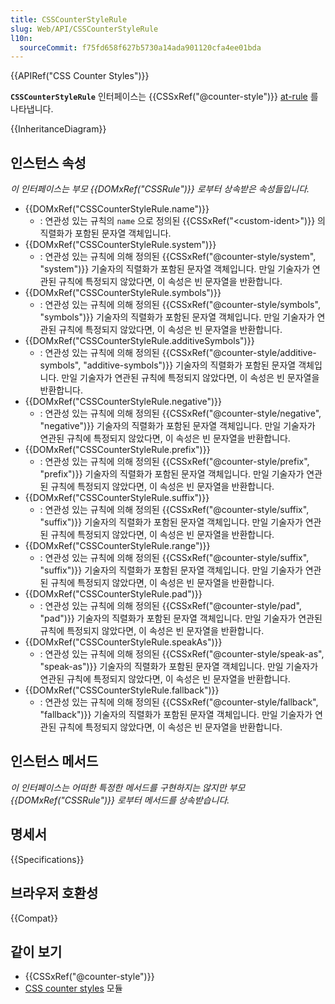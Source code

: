 ```yaml
---
title: CSSCounterStyleRule
slug: Web/API/CSSCounterStyleRule
l10n:
  sourceCommit: f75fd658f627b5730a14ada901120cfa4ee01bda
---
```


{{APIRef("CSS Counter Styles")}}

**`CSSCounterStyleRule`** 인터페이스는 {{CSSxRef("@counter-style")}} [at-rule](/en-US/docs/Web/CSS/At-rule) 를 나타냅니다.

{{InheritanceDiagram}}

## 인스턴스 속성

_이 인터페이스는 부모 {{DOMxRef("CSSRule")}} 로부터 상속받은 속성들입니다._

- {{DOMxRef("CSSCounterStyleRule.name")}}
  - : 연관성 있는 규칙의 `name` 으로 정의된 {{CSSxRef("&lt;custom-ident&gt;")}} 의 직렬화가 포함된 문자열 객체입니다.
- {{DOMxRef("CSSCounterStyleRule.system")}}
  - : 연관성 있는 규칙에 의해 정의된 {{CSSxRef("@counter-style/system", "system")}} 기술자의 직렬화가 포함된 문자열 객체입니다. 만일 기술자가 연관된 규칙에 특정되지 않았다면, 이 속성은 빈 문자열을 반환합니다.
- {{DOMxRef("CSSCounterStyleRule.symbols")}}
  - : 연관성 있는 규칙에 의해 정의된 {{CSSxRef("@counter-style/symbols", "symbols")}} 기술자의 직렬화가 포함된 문자열 객체입니다. 만일 기술자가 연관된 규칙에 특정되지 않았다면, 이 속성은 빈 문자열을 반환합니다.
- {{DOMxRef("CSSCounterStyleRule.additiveSymbols")}}
  - : 연관성 있는 규칙에 의해 정의된 {{CSSxRef("@counter-style/additive-symbols", "additive-symbols")}} 기술자의 직렬화가 포함된 문자열 객체입니다. 만일 기술자가 연관된 규칙에 특정되지 않았다면, 이 속성은 빈 문자열을 반환합니다.
- {{DOMxRef("CSSCounterStyleRule.negative")}}
  - : 연관성 있는 규칙에 의해 정의된 {{CSSxRef("@counter-style/negative", "negative")}} 기술자의 직렬화가 포함된 문자열 객체입니다. 만일 기술자가 연관된 규칙에 특정되지 않았다면, 이 속성은 빈 문자열을 반환합니다.
- {{DOMxRef("CSSCounterStyleRule.prefix")}}
  - : 연관성 있는 규칙에 의해 정의된 {{CSSxRef("@counter-style/prefix", "prefix")}} 기술자의 직렬화가 포함된 문자열 객체입니다. 만일 기술자가 연관된 규칙에 특정되지 않았다면, 이 속성은 빈 문자열을 반환합니다.
- {{DOMxRef("CSSCounterStyleRule.suffix")}}
  - : 연관성 있는 규칙에 의해 정의된 {{CSSxRef("@counter-style/suffix", "suffix")}} 기술자의 직렬화가 포함된 문자열 객체입니다. 만일 기술자가 연관된 규칙에 특정되지 않았다면, 이 속성은 빈 문자열을 반환합니다.
- {{DOMxRef("CSSCounterStyleRule.range")}}
  - : 연관성 있는 규칙에 의해 정의된 {{CSSxRef("@counter-style/suffix", "suffix")}} 기술자의 직렬화가 포함된 문자열 객체입니다. 만일 기술자가 연관된 규칙에 특정되지 않았다면, 이 속성은 빈 문자열을 반환합니다.
- {{DOMxRef("CSSCounterStyleRule.pad")}}
  - : 연관성 있는 규칙에 의해 정의된 {{CSSxRef("@counter-style/pad", "pad")}} 기술자의 직렬화가 포함된 문자열 객체입니다. 만일 기술자가 연관된 규칙에 특정되지 않았다면, 이 속성은 빈 문자열을 반환합니다.
- {{DOMxRef("CSSCounterStyleRule.speakAs")}}
  - : 연관성 있는 규칙에 의해 정의된 {{CSSxRef("@counter-style/speak-as", "speak-as")}} 기술자의 직렬화가 포함된 문자열 객체입니다. 만일 기술자가 연관된 규칙에 특정되지 않았다면, 이 속성은 빈 문자열을 반환합니다.
- {{DOMxRef("CSSCounterStyleRule.fallback")}}
  - : 연관성 있는 규칙에 의해 정의된 {{CSSxRef("@counter-style/fallback", "fallback")}} 기술자의 직렬화가 포함된 문자열 객체입니다. 만일 기술자가 연관된 규칙에 특정되지 않았다면, 이 속성은 빈 문자열을 반환합니다.

## 인스턴스 메서드

_이 인터페이스는 어떠한 특정한 메서드를 구현하지는 않지만 부모 {{DOMxRef("CSSRule")}} 로부터 메서드를 상속받습니다._

## 명세서

{{Specifications}}

## 브라우저 호환성

{{Compat}}

## 같이 보기

- {{CSSxRef("@counter-style")}}
- [CSS counter styles](/en-US/docs/Web/CSS/CSS_counter_styles) 모듈
